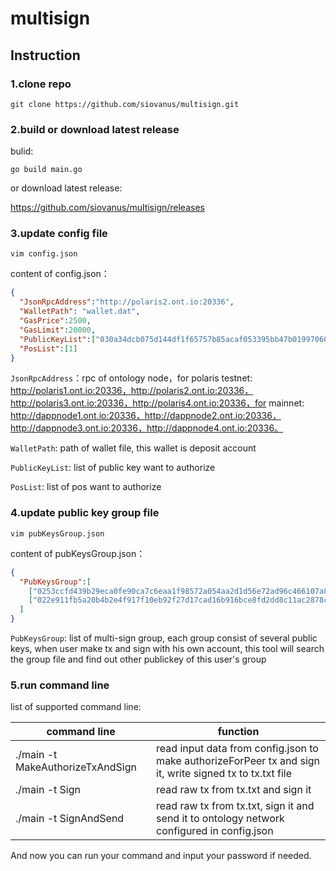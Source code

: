 # multisign

## Instruction

### 1.clone repo

```shell
git clone https://github.com/siovanus/multisign.git
```

### 2.build or download latest release

bulid:

```shell
go build main.go
```

or download latest release:

https://github.com/siovanus/multisign/releases

### 3.update config file

```shell
vim config.json
```

content of config.json：

```json
{
  "JsonRpcAddress":"http://polaris2.ont.io:20336",
  "WalletPath": "wallet.dat",
  "GasPrice":2500,
  "GasLimit":20000,
  "PublicKeyList":["030a34dcb075d144df1f65757b85acaf053395bb47b019970607d2d1cdd222525c"],
  "PosList":[1]
}
```

`JsonRpcAddress`：rpc of ontology node，for polaris testnet: http://polaris1.ont.io:20336，http://polaris2.ont.io:20336，http://polaris3.ont.io:20336，http://polaris4.ont.io:20336，for mainnet: http://dappnode1.ont.io:20336，http://dappnode2.ont.io:20336，http://dappnode3.ont.io:20336，http://dappnode4.ont.io:20336。

`WalletPath`: path of wallet file, this wallet is deposit account

`PublicKeyList`: list of public key want to authorize

`PosList`: list of pos want to authorize

### 4.update public key group file

```shell
vim pubKeysGroup.json
```

content of pubKeysGroup.json：

```json
{
  "PubKeysGroup":[
    ["0253ccfd439b29eca0fe90ca7c6eaa1f98572a054aa2d1d56e72ad96c466107a85","035eb654bad6c6409894b9b42289a43614874c7984bde6b03aaf6fc1d0486d9d45","0281d198c0dd3737a9c39191bc2d1af7d65a44261a8a64d6ef74d63f27cfb5ed92"],
    ["022e911fb5a20b4b2e4f917f10eb92f27d17cad16b916bce8fd2dd8c11ac2878c0","0253719ac66d7cafa1fe49a64f73bd864a346da92d908c19577a003a8a4160b7fa","02765d98bb092962734e365bd436bdc80c5b5991dcf22b28dbb02d3b3cf74d6444"]
  ]
}
```

`PubKeysGroup`: list of multi-sign group, each group consist of several public keys, when user make tx and sign with his own account, this tool will search the group file and find out other publickey of this user's group

### 5.run command line

list of supported command line: 

| command line              | function                                                     |
| ------------------------- | ------------------------------------------------------------ |
| ./main -t MakeAuthorizeTxAndSign | read input data from config.json to make authorizeForPeer tx and sign it, write signed tx to tx.txt file |
| ./main -t Sign | read raw tx from tx.txt and sign it |
| ./main -t SignAndSend | read raw tx from tx.txt, sign it and send it to ontology network configured in config.json |

And now you can run your command and input your password if needed.